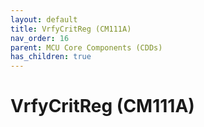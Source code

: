 ```yaml
---
layout: default
title: VrfyCritReg (CM111A)
nav_order: 16
parent: MCU Core Components (CDDs)
has_children: true
---
```

# VrfyCritReg (CM111A)
